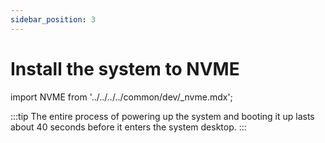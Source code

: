 ```yaml
---
sidebar_position: 3
---
```


# Install the system to NVME

import NVME from '../../../../common/dev/\_nvme.mdx';

<NVME model="rock-5t" release_num="b2" desktop="kde" rsetup_path="../../radxa-os/rsetup" etcher_path="./boot_from_sd_card" download_path="../../download" pwr="DC 12V" />

:::tip
The entire process of powering up the system and booting it up lasts about 40 seconds before it enters the system desktop.
:::
